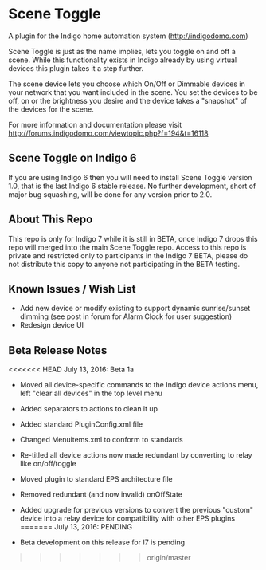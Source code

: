 Scene Toggle
==========

A plugin for the Indigo home automation system (http://indigodomo.com)

Scene Toggle is just as the name implies, lets you toggle on and off a scene.  While this functionality exists in Indigo already by using virtual devices this plugin takes it a step further.

The scene device lets you choose which On/Off or Dimmable devices in your network that you want included in the scene.  You set the devices to be off, on or the brightness you desire and the device takes a "snapshot" of the devices for the scene.

For more information and documentation please visit http://forums.indigodomo.com/viewtopic.php?f=194&t=16118

Scene Toggle on Indigo 6
-------------------
If you are using Indigo 6 then you will need to install Scene Toggle version 1.0, that is the last Indigo 6 stable release.  No further development, short of major bug squashing, will be done for any version prior to 2.0.

About This Repo
-------------------

This repo is only for Indigo 7 while it is still in BETA, once Indigo 7 drops this repo will merged into the main Scene Toggle repo.  Access to this repo is private and restricted only to participants in the Indigo 7 BETA, please do not distribute this copy to anyone not participating in the BETA testing.

Known Issues / Wish List
-------------------
* Add new device or modify existing to support dynamic sunrise/sunset dimming (see post in forum for Alarm Clock for user suggestion)
* Redesign device UI

Beta Release Notes
-------------------
<<<<<<< HEAD
July 13, 2016: Beta 1a
* Moved all device-specific commands to the Indigo device actions menu, left "clear all devices" in the top level menu
* Added separators to actions to clean it up
* Added standard PluginConfig.xml file
* Changed Menuitems.xml to conform to standards
* Re-titled all device actions now made redundant by converting to relay like on/off/toggle
* Moved plugin to standard EPS architecture file
* Removed redundant (and now invalid) onOffState

* Added upgrade for previous versions to convert the previous "custom" device into a relay device for compatibility with other EPS plugins
=======
July 13, 2016: PENDING
* Beta development on this release for I7 is pending
>>>>>>> origin/master
